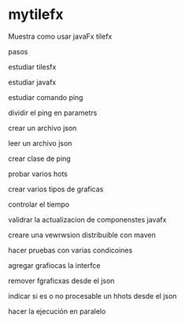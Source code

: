 # mytilefx
Muestra como usar javaFx tilefx

pasos

estudiar tilesfx

estudiar javafx

estudiar comando ping

dividir el ping en parametrs


crear un archivo json 


leer un archivo json


crear clase de ping

probar varios hots


crear varios tipos de graficas


controlar el tiempo


validrar la actualizacion de componenstes javafx


creare una vewrwsion distribuible con maven


hacer pruebas con varias condicoines


agregar grafiocas  la interfce


remover fgraficxas desde el json


indicar si es o no procesable un hhots desde el json


hacer la ejecución en paralelo

